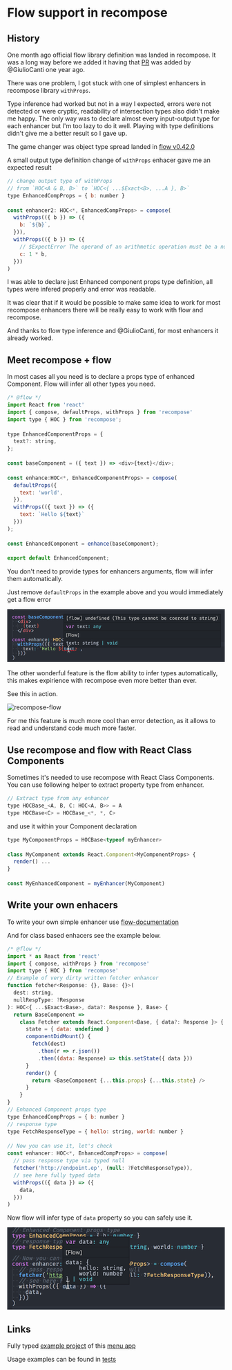 # Flow support in recompose

## History

One month ago official flow library definition was landed in recompose.
It was a long way before we added it having that [PR](https://github.com/acdlite/recompose/pull/241) was added by @GiulioCanti one year ago.

There was one problem, I got stuck with one of simplest enhancers in recompose library `withProps`.

Type inference had worked but not in a way I expected, errors were not detected or were cryptic, readability of intersection types also didn't make me happy.
The only way was to declare almost every input-output type for each enhancer but I'm too lazy to do it well.
Playing with type definitions didn't give me a better result so I gave up.

The game changer was object type spread landed in [flow v0.42.0](https://github.com/facebook/flow/releases/tag/v0.42.0)

A small output type definition change of `withProps` enhacer gave me an expected result

```javascript
// change output type of withProps
// from `HOC<A & B, B>` to `HOC<{ ...$Exact<B>, ...A }, B>`
type EnhancedCompProps = { b: number }

const enhancer2: HOC<*, EnhancedCompProps> = compose(
  withProps(({ b }) => ({
    b: `${b}`,
  })),
  withProps(({ b }) => ({
    // $ExpectError The operand of an arithmetic operation must be a number
    c: 1 * b,
  }))
)
```

I was able to declare just Enhanced component props type definition, all types were infered properly and error was readable.

It was clear that if it would be possible to make same idea to work for most recompose enhancers there will be really easy to work with flow and recompose.

And thanks to flow type inference and @GiulioCanti, for most enhancers it already worked.

## Meet recompose + flow

In most cases all you need is to declare a props type of enhanced Component.
Flow will infer all other types you need.

```javascript
/* @flow */
import React from 'react'
import { compose, defaultProps, withProps } from 'recompose'
import type { HOC } from 'recompose';

type EnhancedComponentProps = {
  text?: string,
};

const baseComponent = ({ text }) => <div>{text}</div>;

const enhance:HOC<*, EnhancedComponentProps> = compose(
  defaultProps({
    text: 'world',
  }),
  withProps(({ text }) => ({
    text: `Hello ${text}`
  }))
);

const EnhancedComponent = enhance(baseComponent);

export default EnhancedComponent;
```

You don't need to provide types for enhancers arguments, flow will infer them automatically.

Just remove `defaultProps` in the example above and you would immediately get a flow error

![[flow] undefined (This type cannot be coerced to string)](./error.png?raw=true)

The other wonderful feature is the flow ability to infer types automatically,
this makes expirience with recompose even more better than ever.

See this in action.

![recompose-flow](https://user-images.githubusercontent.com/5077042/28116959-0c96ae2c-6714-11e7-930e-b1454c629908.gif)

For me this feature is much more cool than error detection, as
it allows to read and understand code much more faster.

## Use recompose and flow with React Class Components

Sometimes it's needed to use recompose with React Class Components. You can use following helper to extract property type from enhancer.

```javascript
// Extract type from any enhancer
type HOCBase_<A, B, C: HOC<A, B>> = A
type HOCBase<C> = HOCBase_<*, *, C>

```

and use it within your Component declaration

```javascript
type MyComponentProps = HOCBase<typeof myEnhancer>

class MyComponent extends React.Component<MyComponentProps> {
  render() ...
}

const MyEnhancedComponent = myEnhancer(MyComponent)

```

## Write your own enhacers

To write your own simple enhancer
use [flow-documentation](https://flow.org/en/docs/react/hoc/)

And for class based enhacers see the example below.

```javascript
/* @flow */
import * as React from 'react'
import { compose, withProps } from 'recompose'
import type { HOC } from 'recompose'
// Example of very dirty written fetcher enhancer
function fetcher<Response: {}, Base: {}>(
  dest: string,
  nullRespType: ?Response
): HOC<{ ...$Exact<Base>, data?: Response }, Base> {
  return BaseComponent =>
    class Fetcher extends React.Component<Base, { data?: Response }> {
      state = { data: undefined }
      componentDidMount() {
        fetch(dest)
          .then(r => r.json())
          .then((data: Response) => this.setState({ data }))
      }
      render() {
        return <BaseComponent {...this.props} {...this.state} />
      }
    }
}
// Enhanced Component props type
type EnhancedCompProps = { b: number }
// response type
type FetchResponseType = { hello: string, world: number }

// Now you can use it, let's check
const enhancer: HOC<*, EnhancedCompProps> = compose(
  // pass response type via typed null
  fetcher('http://endpoint.ep', (null: ?FetchResponseType)),
  // see here fully typed data
  withProps(({ data }) => ({
    data,
  }))
)
```

Now flow will infer type of `data` property so you can safely use it.

![data-type-example](./dataExample.png?raw=true)

## Links

Fully typed [example project](https://github.com/acdlite/recompose/tree/master/types/flow-example) of this [menu app](https://grader-meets-16837.netlify.com/)

Usage examples can be found in [tests](https://github.com/acdlite/recompose/tree/master/types/flow-typed/recompose_v0.24.x/flow_v0.53.x-)
